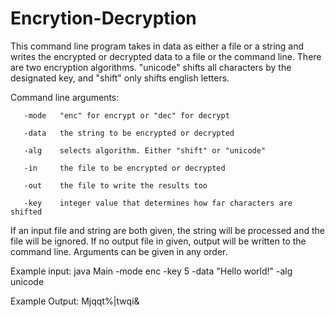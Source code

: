 # Encrytion-Decryption

This command line program takes in data as either a file or a string and writes the encrypted or decrypted data
 to a file or the command line. There are two encryption algorithms. "unicode" shifts all characters
 by the designated key, and "shift" only shifts english letters.
 
 
 Command line arguments:
 
       -mode   "enc" for encrypt or "dec" for decrypt
       
       -data   the string to be encrypted or decrypted
       
       -alg    selects algorithm. Either "shift" or "unicode"
       
       -in     the file to be encrypted or decrypted
       
       -out    the file to write the results too
       
       -key    integer value that determines how far characters are shifted


 If an input file and string are both given, the string will be processed and the file will be ignored.
 If no output file in given, output will be written to the command line.
 Arguments can be given in any order.


 Example input: java Main -mode enc -key 5 -data "Hello world!" -alg unicode
 
 Example Output: Mjqqt%|twqi&

